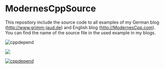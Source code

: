 # ModernesCppSource

This repository include the source code to all examples of my German blog (http://www.grimm-jaud.de) and English blog (http://ModernesCpp.com). 
You can find the name of the source file in the used example in my blogs.

![cppdepend](https://user-images.githubusercontent.com/18601589/124365945-f40bbd00-dc4b-11eb-822a-ff8695eb8013.png)

[<img src="http://www.google.com.au/images/nav_logo7.png">](http://google.com.au/)

[![cppdepend](https://user-images.githubusercontent.com/18601589/124365945-f40bbd00-dc4b-11eb-822a-ff8695eb8013.png)](https://www.cppdepend.com/)

